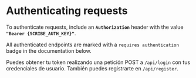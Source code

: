 # Authenticating requests

To authenticate requests, include an **`Authorization`** header with the value **`"Bearer {SCRIBE_AUTH_KEY}"`**.

All authenticated endpoints are marked with a `requires authentication` badge in the documentation below.

Puedes obtener tu token realizando una petición POST a `/api/login` con tus credenciales de usuario. También puedes registrarte en `/api/register`.
